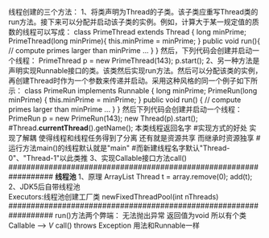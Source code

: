 线程创建的三个方法：
    1、将类声明为Thread的子类。该子类应重写Thread类的run方法。接下来可以分配并启动该子类的实例。例如，计算大于某一规定值的质数的线程可以写成：
    class PrimeThread extends Thread {
        long minPrime;
        PrimeThread(long minPrime){
            this.minPrime = minPrime;
        }
        public void run(){
            // compute primes larger than minPrime
            ...
        }
    }
    然后，下列代码会创建并启动一个线程：
        PrimeThread p = new PrimeThread(143);
        p.start();
    2、另一种方法是声明实现Runnable接口的类。该类然后实现run方法。然后可以分配该类的实例，再创建Thread时作为一个参数来传递并启动。采用这种风格的同一个例子如下所示：
    class PrimeRun implements Runnable {
        long minPrime;
        PrimeRun(long minPrime) {
            this.minPrime = minPrime;
        }
        public void run() {
            // compute primes larger than minPrime
            ...
        }
    }
    然后下列代码会创建并启动一个线程：
        PrimeRun p = new PrimeRun(143);
        new Thread(p).start();
    #Thread.**currentThread**().getName(); 本类线程返回名字 
    #实现方式的好处 实现了解耦 使得线程和线程任务得到了分离 还有就是资源共享 而继承时资源独享
    #运行方法main()的线程默认就是"main"
    #而新建线程名字默认"Thread-0"、"Thread-1"以此类推
    3、实现Callable接口方法call()
    ##################################################################
    **线程池**
    1、原理  ArrayList<Thread>   Thread t = array.remove(0); add(t);
    2、JDK5后自带线程池  
        Executors:线程池创建工厂类 newFixedThreadPool(int nThreads)
    ##################################################################
    run()方法两个弊端： 无法抛出异常 返回值为void
    所以有个类Callable<V>  --> _V_ call() throws Exception  用法和Runnable一样